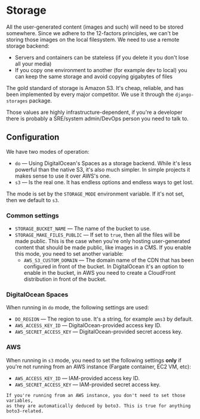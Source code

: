 # Storage

All the user-generated content (images and such) will need to be stored
somewhere. Since we adhere to the 12-factors principles, we can't be storing
those images on the local filesystem. We need to use a remote storage backend:

-   Servers and containers can be stateless (if you delete it you don't lose all
    your media)
-   If you copy one environment to another (for example dev to local) you can
    keep the same storage and avoid copying gigabytes of files

The gold standard of storage is Amazon S3. It's cheap, reliable, and has been
implemented by every major competitor. We use it through the `django-storages`
package.

Those values are highly infrastructure-dependent, if you're a developer there is
probably a SRE/system admin/DevOps person you need to talk to.

## Configuration

We have two modes of operation:

-   `do` &mdash; Using DigitalOcean's Spaces as a storage backend. While it's
    less powerful than the native S3, it's also much simpler. In simple projects
    it makes sense to use it over AWS's one.
-   `s3` &mdash; Is the real one. It has endless options and endless ways to get
    lost.

The mode is set by the `STORAGE_MODE` environment variable. If it's not set,
then we default to `s3`.

### Common settings

-   `STORAGE_BUCKET_NAME` &mdash; The name of the bucket to use.
-   `STORAGE_MAKE_FILES_PUBLIC` &mdash; If set to `true`, then all the files
    will be made public. This is the case when you're only hosting
    user-generated content that should be made public, like images in a CMS. If
    you enable this mode, you need to set another variable:
    -   `AWS_S3_CUSTOM_DOMAIN` &mdash; The domain name of the CDN that has been
        configured in front of the bucket. In DigitalOcean it's an option to
        enable in the bucket, in AWS you need to create a CloudFront
        distribution in front of the bucket.

### DigitalOcean Spaces

When running in `do` mode, the following settings are used:

-   `DO_REGION` &mdash; The region to use. It's a string, for example `ams3` by
    default.
-   `AWS_ACCESS_KEY_ID` &mdash; DigitalOcean-provided access key ID.
-   `AWS_SECRET_ACCESS_KEY` &mdash; DigitalOcean-provided secret access key.

### AWS

When running in `s3` mode, you need to set the following settings **only** if
you're not running from an AWS instance (Fargate container, EC2 VM, etc):

-   `AWS_ACCESS_KEY_ID` &mdash; IAM-provided access key ID.
-   `AWS_SECRET_ACCESS_KEY` &mdash; IAM-provided secret access key.

```{note}
If you're running from an AWS instance, you don't need to set those variables,
as they are automatically deduced by boto3. This is true for anything
boto3-related.
```
